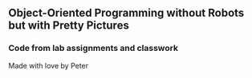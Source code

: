 ## Object-Oriented Programming without Robots but with Pretty Pictures
### Code from lab assignments and classwork
Made with love by Peter

